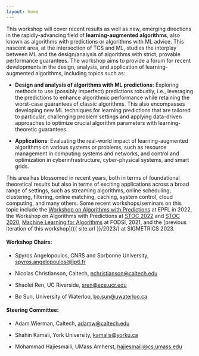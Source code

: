 ```yaml
---
layout: home
---
```


This workshop will cover recent results as well as new, emerging directions in the rapidly-advancing field of **learning-augmented algorithms**, also known as algorithms with predictions or algorithms with ML advice. This nascent area, at the intersection of TCS and ML, studies the interplay between ML and the design/analysis of algorithms with strict, provable performance guarantees. The workshop aims to provide a forum for recent developments in the design, analysis, and application of learning-augmented algorithms, including topics such as:

-   **Design and analysis of algorithms with ML predictions**: Exploring methods to use (possibly imperfect) predictions robustly, i.e., leveraging the predictions to enhance algorithmic performance while retaining the worst-case guarantees of classic algorithms. This also encompasses developing new ML techniques for learning predictions that are tailored to particular, challenging problem settings and applying data-driven approaches to optimize crucial algorithm parameters with learning-theoretic guarantees.

-   **Applications**: Evaluating the real-world impact of learning-augmented algorithms on various systems or problems, such as resource management in computing systems and networks, and control and optimization in cyberinfrastructure, cyber-physical systems, and smart grids.
  
<!--
-   How can imperfect predictions be used robustly, i.e., how do we retain the worst-case guarantees of classic algorithms, while still obtaining near-optimal performance when the predictions are accurate?
    
-   How can algorithms adapt their behavior to the properties of the input distribution so as to achieve improved performance on specific classes of practical workloads while still ensuring worst-case adversarial guarantees?
    
-   If predictions come at a cost, how can an algorithm determine the right time to most effectively make use of them?
    
-   What tools from decision theory, e.g., Pareto efficiency, should we use in order to better evaluate the performance of the algorithm?
    
-   How to train (possibly multiple) predictors to best suit the needs of online algorithms and improve the average performance while ensuring worst-case robustness? -->

This area has blossomed in recent years, both in terms of foundational theoretical results but also in terms of exciting applications across a broad range of settings, such as streaming algorithms, online scheduling, clustering, filtering, online matching, caching, system control, cloud computing, and many others. Some recent workshops/seminars on this topic include the [Workshop on Algorithms with Predictions](https://alps2022.epfl.ch/) at EPFL in 2022, the Workshop on Algorithms with Predictions at [STOC 2022](https://theory.stanford.edu/~sergei/stoc2022alps.html) and [STOC 2020](https://www.mit.edu/~vakilian/stoc-workshop.html), [Machine Learning for Algorithms](https://fodsi.us/ml4a.html) at FODSI, 2021, and the [previous iteration of this workshop]({{ site.url }}/2023/) at SIGMETRICS 2023.

  

<!-- The topic of this workshop will be of direct relevance to the SIGMETRICS community, since it combines fundamental aspects of decision-making under uncertainty, as well as a wide spectrum of potential applications. This is already witnessed in the growing number of publications that have appeared in the main program of SIGMETRICS in recent years. In comparison to previous workshops, in particular, we will aim to underline issues related to modeling, performance evaluation, and measurement (such as incorporating multiple parameters into the analysis guarantees), which have been largely unexplored to date. Furthermore, organizing the workshop during FCRC will attract cross-over interest from conferences in TCS such as STOC, parallel and distributed computation such as PODC and SPAA (where learning-augmented algorithms have recently emerged), and sustainable computing such as ACM e-Energy (which is an another exciting application of the field). -->

  
  
  

#### **Workshop Chairs:**

-   Spyros Angelopoulos, CNRS and Sorbonne University, [spyros.angelopoulos@lip6.fr](mailto:spyros.angelopoulos@lip6.fr)

-   Nicolas Christianson, Caltech, [nchristianson@caltech.edu](mailto:nchristianson@caltech.edu)

-   Shaolei Ren, UC Riverside, [sren@ece.ucr.edu](mailto:sren@ece.ucr.edu)

-   Bo Sun, University of Waterloo, [bo.sun@uwaterloo.ca](mailto:bo.sun@uwaterloo.ca)

#### **Steering Committee:**

-   Adam Wierman, Caltech, [adamw@caltech.edu](mailto:adamw@caltech.edu)

-   Shahin Kamali, York University, [kamalis@yorku.ca](mailto:kamalis@yorku.ca)

-   Mohammad Hajiesmaili, UMass Amherst, [hajiesmaili@cs.umass.edu](mailto:hajiesmaili@cs.umass.edu)
